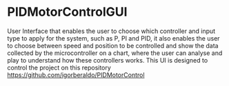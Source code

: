 # PIDMotorControlGUI
User Interface that enables the user to choose which controller and input type to apply for the system, such as P, PI and PID, it also enables the user to choose between speed and position to be controlled and show the data collected by the microcontroller on a chart, where the user can analyse and play to understand how these controllers works.
This UI is designed to control the project on this repository https://github.com/igorberaldo/PIDMotorControl
